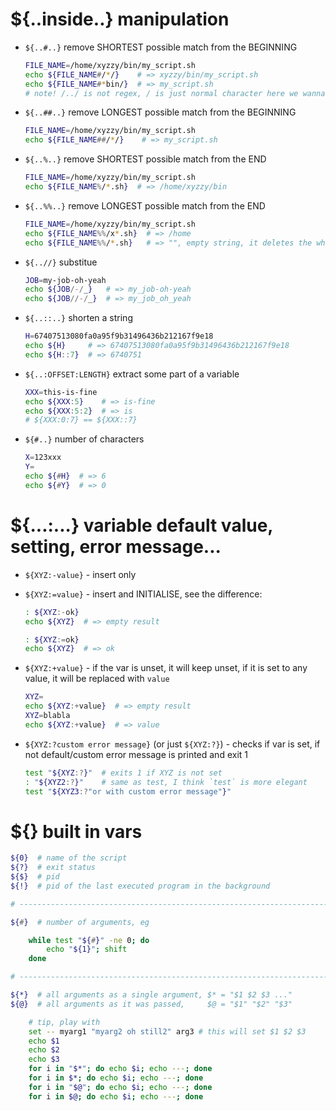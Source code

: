# ${..inside..} manipulation

- `${..#..}` remove SHORTEST possible match from the BEGINNING
    ```sh
    FILE_NAME=/home/xyzzy/bin/my_script.sh
    echo ${FILE_NAME#/*/}    # => xyzzy/bin/my_script.sh
    echo ${FILE_NAME#*bin/}  # => my_script.sh
    # note! /../ is not regex, / is just normal character here we wanna match
    ```

- `${..##..}` remove LONGEST possible match from the BEGINNING
    ```sh
    FILE_NAME=/home/xyzzy/bin/my_script.sh
    echo ${FILE_NAME##/*/}    # => my_script.sh
    ```

- `${..%..}` remove SHORTEST possible match from the END
    ```sh
    FILE_NAME=/home/xyzzy/bin/my_script.sh
    echo ${FILE_NAME%/*.sh}  # => /home/xyzzy/bin
    ```

- `${..%%..}` remove LONGEST possible match from the END
    ```sh
    FILE_NAME=/home/xyzzy/bin/my_script.sh
    echo ${FILE_NAME%%/x*.sh}  # => /home
    echo ${FILE_NAME%%/*.sh}   # => "", empty string, it deletes the whole var
    ```

- `${..//}` substitue
    ```sh
    JOB=my-job-oh-yeah
    echo ${JOB/-/_}   # => my_job-oh-yeah
    echo ${JOB//-/_}  # => my_job_oh_yeah
    ```

- `${..::..}` shorten a string
    ```sh
    H=67407513080fa0a95f9b31496436b212167f9e18
    echo ${H}     # => 67407513080fa0a95f9b31496436b212167f9e18
    echo ${H::7}  # => 6740751
    ```

- `${..:OFFSET:LENGTH}` extract some part of a variable
    ```sh
    XXX=this-is-fine
    echo ${XXX:5}    # => is-fine
    echo ${XXX:5:2}  # => is
    # ${XXX:0:7} == ${XXX::7}
    ```

- `${#..}` number of characters
    ```sh
    X=123xxx
    Y=
    echo ${#H}  # => 6
    echo ${#Y}  # => 0
    ```
# ${...:...} variable default value, setting, error message...

- `${XYZ:-value}` - insert only
- `${XYZ:=value}` - insert and INITIALISE, see the difference:
    ```sh
    : ${XYZ:-ok}
    echo ${XYZ}  # => empty result

    : ${XYZ:=ok}
    echo ${XYZ}  # => ok
    ```

- `${XYZ:+value}` - if the var is unset, it will keep unset, if it is set to
  any value, it will be replaced with `value`
    ```sh
    XYZ=
    echo ${XYZ:+value}  # => empty result
    XYZ=blabla
    echo ${XYZ:+value}  # => value
    ```

- `${XYZ:?custom error message}` (or just `${XYZ:?}`) - checks if var is set,
  if not default/custom error message is printed and exit 1
    ```sh
    test "${XYZ:?}"  # exits 1 if XYZ is not set
    : "${XYZ2:?}"    # same as test, I think `test` is more elegant
    test "${XYZ3:?"or with custom error message"}"
    ```

# ${} built in vars

```sh
${0}  # name of the script
${?}  # exit status
${$}  # pid
${!}  # pid of the last executed program in the background

# ---------------------------------------------------------------------------- #

${#}  # number of arguments, eg

    while test "${#}" -ne 0; do
        echo "${1}"; shift
    done

# ---------------------------------------------------------------------------- #

${*}  # all arguments as a single argument, $* = "$1 $2 $3 ..."
${@}  # all arguments as it was passed,     $@ = "$1" "$2" "$3"

    # tip, play with
    set -- myarg1 "myarg2 oh still2" arg3 # this will set $1 $2 $3
    echo $1
    echo $2
    echo $3
    for i in "$*"; do echo $i; echo ---; done
    for i in $*; do echo $i; echo ---; done
    for i in "$@"; do echo $i; echo ---; done
    for i in $@; do echo $i; echo ---; done
```
